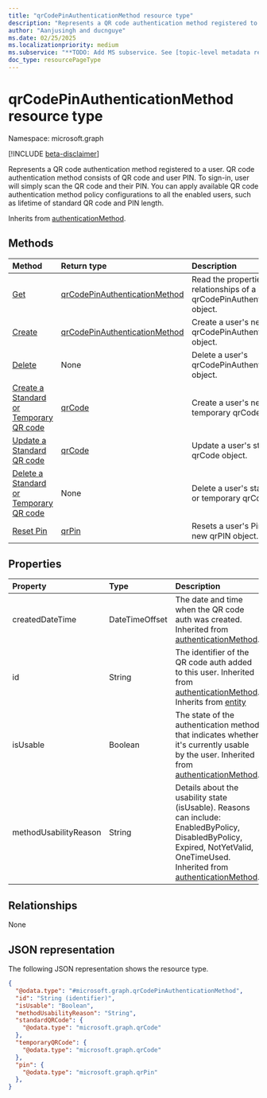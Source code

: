 ```yaml
---
title: "qrCodePinAuthenticationMethod resource type"
description: "Represents a QR code authentication method registered to a user."
author: "Aanjusingh and ducnguye"
ms.date: 02/25/2025
ms.localizationpriority: medium
ms.subservice: "**TODO: Add MS subservice. See [topic-level metadata reference](https://aka.ms/msgo?pagePath=Document-APIs/Guidelines/Metadata)**"
doc_type: resourcePageType
---
```


# qrCodePinAuthenticationMethod resource type

Namespace: microsoft.graph

[!INCLUDE [beta-disclaimer](../../includes/beta-disclaimer.md)]

Represents a QR code authentication method registered to a user. QR code authentication method consists of QR code and user PIN. To sign-in, user will simply scan the QR code and their PIN. You can apply available QR code authentication method policy configurations to all the enabled users, such as lifetime of standard QR code and PIN length. 

Inherits from [authenticationMethod](../resources/authenticationmethod.md).


## Methods
|Method|Return type|Description|
|:---|:---|:---|
|[Get](../api/qrcodepinauthenticationmethod-get.md)|[qrCodePinAuthenticationMethod](../resources/qrcodepinauthenticationmethod.md)|Read the properties and relationships of a user's qrCodePinAuthenticationMethod object.|
|[Create](../api/authentication-put-qrcodepinmethod.md)|[qrCodePinAuthenticationMethod](../resources/qrcodepinauthenticationmethod.md)|Create a user's new qrCodePinAuthenticationMethod object.|
|[Delete](../api/authentication-delete-qrcodepinmethod.md)|None|Delete a user's qrCodePinAuthenticationMethod object.|
|[Create a Standard or Temporary QR code](../api/qrcodepinauthenticationmethod-patch-standardqrcode.md)|[qrCode](../resources/qrcode.md)|Create a user's new standard or temporary qrCode object.|
|[Update a Standard QR code](../api/qrcode-update.md)|[qrCode](../resources/qrcode.md)|Update a user's standard qrCode object.|
|[Delete a Standard or Temporary QR code](../api/qrcode-delete.md)|None|Delete a user's standardQRCode or temporary qrCode object.|
|[Reset Pin](../api/qrcodepinauthenticationmethod-patch-pin.md)|[qrPin](../resources/qrpin.md)|Resets a user's Pin by creating a new qrPIN object.|


## Properties
|Property|Type|Description|
|:---|:---|:---|
|createdDateTime|DateTimeOffset|The date and time when the QR code auth was created. Inherited from [authenticationMethod](../resources/authenticationmethod.md).|
|id|String|The identifier of the QR code auth added to this user. Inherited from [authenticationMethod](../resources/authenticationmethod.md). Inherits from [entity](../resources/entity.md)|
|isUsable|Boolean|The state of the authentication method that indicates whether it's currently usable by the user. Inherited from [authenticationMethod](../resources/authenticationmethod.md).|
|methodUsabilityReason|String|Details about the usability state (isUsable). Reasons can include: EnabledByPolicy, DisabledByPolicy, Expired, NotYetValid, OneTimeUsed. Inherited from [authenticationMethod](../resources/authenticationmethod.md).|

## Relationships
None

## JSON representation
The following JSON representation shows the resource type.
<!-- {
  "blockType": "resource",
  "keyProperty": "id",
  "@odata.type": "microsoft.graph.qrCodePinAuthenticationMethod",
  "baseType": "microsoft.graph.authenticationMethod",
  "openType": false
}
-->
``` json
{
  "@odata.type": "#microsoft.graph.qrCodePinAuthenticationMethod",
  "id": "String (identifier)",
  "isUsable": "Boolean",
  "methodUsabilityReason": "String",
  "standardQRCode": {
    "@odata.type": "microsoft.graph.qrCode"
  },
  "temporaryQRCode": {
    "@odata.type": "microsoft.graph.qrCode"
  },
  "pin": {
    "@odata.type": "microsoft.graph.qrPin"
  },
}
```

